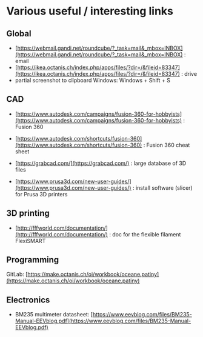 # Various useful / interesting links

## Global

- [https://webmail.gandi.net/roundcube/?_task=mail&_mbox=INBOX](https://webmail.gandi.net/roundcube/?_task=mail&_mbox=INBOX) : email
- [https://ikea.octanis.ch/index.php/apps/files/?dir=/&fileid=83347](https://ikea.octanis.ch/index.php/apps/files/?dir=/&fileid=83347) : drive
- partial screenshot to clipboard Windows: Windows + Shift + S

## CAD

- [https://www.autodesk.com/campaigns/fusion-360-for-hobbyists](https://www.autodesk.com/campaigns/fusion-360-for-hobbyists) : Fusion 360
- [https://www.autodesk.com/shortcuts/fusion-360](https://www.autodesk.com/shortcuts/fusion-360) : Fusion 360 cheat sheet


- [https://grabcad.com/](https://grabcad.com/) : large database of 3D files

- [https://www.prusa3d.com/new-user-guides/](https://www.prusa3d.com/new-user-guides/) : install software (slicer) for Prusa 3D printers

## 3D printing
 - [http://fffworld.com/documentation/](http://fffworld.com/documentation/) : doc for the flexible filament FlexiSMART

## Programming

GitLab: [https://make.octanis.ch/oi/workbook/oceane.patiny](https://make.octanis.ch/oi/workbook/oceane.patiny)

## Electronics
- BM235 multimeter datasheet: [https://www.eevblog.com/files/BM235-Manual-EEVblog.pdf](https://www.eevblog.com/files/BM235-Manual-EEVblog.pdf)